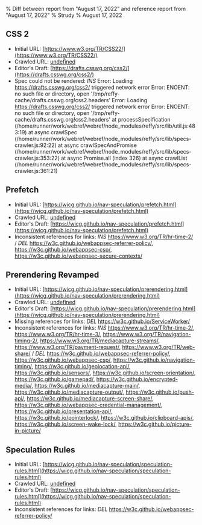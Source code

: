 % Diff between report from "August 17, 2022" and reference report from "August 17, 2022"
% Strudy
% August 17, 2022

## CSS 2

- Initial URL: [https://www.w3.org/TR/CSS22/](https://www.w3.org/TR/CSS22/)
- Crawled URL: [undefined](undefined)
- Editor's Draft: [https://drafts.csswg.org/css2/](https://drafts.csswg.org/css2/)
- Spec could not be rendered: *INS* Error: Loading https://drafts.csswg.org/css2/ triggered network error Error: ENOENT: no such file or directory, open '/tmp/reffy-cache/drafts.csswg.org!css2.headers' Error: Loading https://drafts.csswg.org/css2/ triggered network error Error: ENOENT: no such file or directory, open '/tmp/reffy-cache/drafts.csswg.org!css2.headers'
    at processSpecification (/home/runner/work/webref/webref/node_modules/reffy/src/lib/util.js:483:19)
    at async crawlSpec (/home/runner/work/webref/webref/node_modules/reffy/src/lib/specs-crawler.js:92:22)
    at async crawlSpecAndPromise (/home/runner/work/webref/webref/node_modules/reffy/src/lib/specs-crawler.js:353:22)
    at async Promise.all (index 326)
    at async crawlList (/home/runner/work/webref/webref/node_modules/reffy/src/lib/specs-crawler.js:361:21)


## Prefetch

- Initial URL: [https://wicg.github.io/nav-speculation/prefetch.html](https://wicg.github.io/nav-speculation/prefetch.html)
- Crawled URL: [undefined](undefined)
- Editor's Draft: [https://wicg.github.io/nav-speculation/prefetch.html](https://wicg.github.io/nav-speculation/prefetch.html)
- Inconsistent references for links: *INS* https://www.w3.org/TR/hr-time-2/ / *DEL* https://w3c.github.io/webappsec-referrer-policy/, https://w3c.github.io/webappsec-csp/, https://w3c.github.io/webappsec-secure-contexts/


## Prerendering Revamped

- Initial URL: [https://wicg.github.io/nav-speculation/prerendering.html](https://wicg.github.io/nav-speculation/prerendering.html)
- Crawled URL: [undefined](undefined)
- Editor's Draft: [https://wicg.github.io/nav-speculation/prerendering.html](https://wicg.github.io/nav-speculation/prerendering.html)
- Missing references for links: *DEL* https://w3c.github.io/ServiceWorker/
- Inconsistent references for links: *INS* https://www.w3.org/TR/hr-time-2/, https://www.w3.org/TR/hr-time-3/, https://www.w3.org/TR/navigation-timing-2/, https://www.w3.org/TR/mediacapture-streams/, https://www.w3.org/TR/payment-request/, https://www.w3.org/TR/web-share/ / *DEL* https://w3c.github.io/webappsec-referrer-policy/, https://w3c.github.io/webappsec-csp/, https://w3c.github.io/navigation-timing/, https://w3c.github.io/geolocation-api/, https://w3c.github.io/sensors/, https://w3c.github.io/screen-orientation/, https://w3c.github.io/gamepad/, https://w3c.github.io/encrypted-media/, https://w3c.github.io/mediacapture-main/, https://w3c.github.io/mediacapture-output/, https://w3c.github.io/push-api/, https://w3c.github.io/mediacapture-screen-share/, https://w3c.github.io/webappsec-credential-management/, https://w3c.github.io/presentation-api/, https://w3c.github.io/pointerlock/, https://w3c.github.io/clipboard-apis/, https://w3c.github.io/screen-wake-lock/, https://w3c.github.io/picture-in-picture/


## Speculation Rules

- Initial URL: [https://wicg.github.io/nav-speculation/speculation-rules.html](https://wicg.github.io/nav-speculation/speculation-rules.html)
- Crawled URL: [undefined](undefined)
- Editor's Draft: [https://wicg.github.io/nav-speculation/speculation-rules.html](https://wicg.github.io/nav-speculation/speculation-rules.html)
- Inconsistent references for links: *DEL* https://w3c.github.io/webappsec-referrer-policy/



